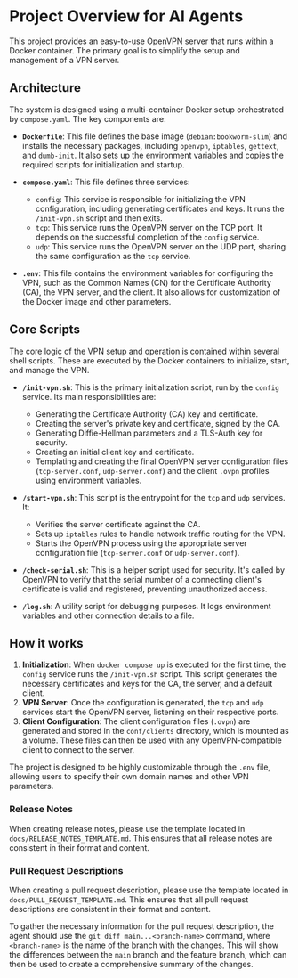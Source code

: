 # Project Overview for AI Agents

This project provides an easy-to-use OpenVPN server that runs within a Docker container. The primary goal is to simplify the setup and management of a VPN server.

## Architecture

The system is designed using a multi-container Docker setup orchestrated by `compose.yaml`. The key components are:

*   **`Dockerfile`**: This file defines the base image (`debian:bookworm-slim`) and installs the necessary packages, including `openvpn`, `iptables`, `gettext`, and `dumb-init`. It also sets up the environment variables and copies the required scripts for initialization and startup.

*   **`compose.yaml`**: This file defines three services:
    *   `config`: This service is responsible for initializing the VPN configuration, including generating certificates and keys. It runs the `/init-vpn.sh` script and then exits.
    *   `tcp`: This service runs the OpenVPN server on the TCP port. It depends on the successful completion of the `config` service.
    *   `udp`: This service runs the OpenVPN server on the UDP port, sharing the same configuration as the `tcp` service.

*   **`.env`**: This file contains the environment variables for configuring the VPN, such as the Common Names (CN) for the Certificate Authority (CA), the VPN server, and the client. It also allows for customization of the Docker image and other parameters.

## Core Scripts

The core logic of the VPN setup and operation is contained within several shell scripts. These are executed by the Docker containers to initialize, start, and manage the VPN.

*   **`/init-vpn.sh`**: This is the primary initialization script, run by the `config` service. Its main responsibilities are:
    *   Generating the Certificate Authority (CA) key and certificate.
    *   Creating the server's private key and certificate, signed by the CA.
    *   Generating Diffie-Hellman parameters and a TLS-Auth key for security.
    *   Creating an initial client key and certificate.
    *   Templating and creating the final OpenVPN server configuration files (`tcp-server.conf`, `udp-server.conf`) and the client `.ovpn` profiles using environment variables.

*   **`/start-vpn.sh`**: This script is the entrypoint for the `tcp` and `udp` services. It:
    *   Verifies the server certificate against the CA.
    *   Sets up `iptables` rules to handle network traffic routing for the VPN.
    *   Starts the OpenVPN process using the appropriate server configuration file (`tcp-server.conf` or `udp-server.conf`).

*   **`/check-serial.sh`**: This is a helper script used for security. It's called by OpenVPN to verify that the serial number of a connecting client's certificate is valid and registered, preventing unauthorized access.

*   **`/log.sh`**: A utility script for debugging purposes. It logs environment variables and other connection details to a file.

## How it works

1.  **Initialization**: When `docker compose up` is executed for the first time, the `config` service runs the `/init-vpn.sh` script. This script generates the necessary certificates and keys for the CA, the server, and a default client.
2.  **VPN Server**: Once the configuration is generated, the `tcp` and `udp` services start the OpenVPN server, listening on their respective ports.
3.  **Client Configuration**: The client configuration files (`.ovpn`) are generated and stored in the `conf/clients` directory, which is mounted as a volume. These files can then be used with any OpenVPN-compatible client to connect to the server.

The project is designed to be highly customizable through the `.env` file, allowing users to specify their own domain names and other VPN parameters.

### Release Notes

When creating release notes, please use the template located in `docs/RELEASE_NOTES_TEMPLATE.md`. This ensures that all release notes are consistent in their format and content.

### Pull Request Descriptions

When creating a pull request description, please use the template located in `docs/PULL_REQUEST_TEMPLATE.md`. This ensures that all pull request descriptions are consistent in their format and content.

To gather the necessary information for the pull request description, the agent should use the `git diff main...<branch-name>` command, where `<branch-name>` is the name of the branch with the changes. This will show the differences between the `main` branch and the feature branch, which can then be used to create a comprehensive summary of the changes.

<!-- This file was initially generated by the AI agent gemini-2.5-pro to help other agents understand the project. -->
